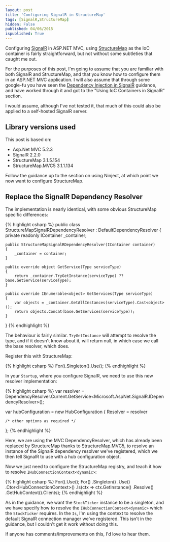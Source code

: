 ```yaml
---
layout: post
title: 'Configuring SignalR in StructureMap'
tags: [SignalR,StructureMap]
hidden: False
published: 04/06/2015
ispublished: True
---
```

Configuring [SignalR](http://signalr.net/) in ASP.NET MVC, using [StructureMap](http://structuremap.github.io/structuremap/) as the IoC container is fairly straightforward, but not without some subtleties that caught me out.

For the purposes of this post, I'm going to assume that you are familiar with both SignalR and StructureMap, and that you know how to configure them in an ASP.NET MVC application. I will also assume that through some google-fu you have seen the [Dependency Injection in SignalR](http://www.asp.net/signalr/overview/advanced/dependency-injection) guidance, and have worked through it and got to the "Using IoC Containers in SignalR" section.

I would assume, although I've not tested it, that much of this could also be applied to a self-hosted SignalR server.

## Library versions used

This post is based on:

- Asp.Net MVC 5.2.3
- SignalR 2.2.0
- StructureMap 3.1.5.154
- StructureMap.MVC5 3.1.1.134

Follow the guidance up to the section on using Ninject, at which point we now want to configure StructureMap.

## Replace the SignalR Dependency Resolver

The implementation is nearly identical, with some obvious StructureMap specific differences:

{% highlight csharp %}
public class StructureMapSignalRDependencyResolver : DefaultDependencyResolver
{
    private readonly IContainer _container;

    public StructureMapSignalRDependencyResolver(IContainer container)
    {
   	    _container = container;
    }
    
    public override object GetService(Type serviceType)
    {
        return _container.TryGetInstance(serviceType) ?? base.GetService(serviceType);
    }
    
    public override IEnumerable<object> GetServices(Type serviceType)
    {
        var objects = _container.GetAllInstances(serviceType).Cast<object>();
        return objects.Concat(base.GetServices(serviceType));
    }
}
{% endhighlight %}    

The behaviour is fairly similar. `TryGetInstance` will attempt to resolve the type, and if it doesn't know about it, will return null, in which case we call the base resolver, which does.

Register this with StructureMap:

{% highlight csharp %}
For<IDependencyResolver>().Singleton().Use<StructureMapSignalRDependencyResolver>();
{% endhighlight %}    

In your `Startup`, where you configure SignalR, we need to use this new resolver implementation:

{% highlight csharp %}
var resolver = DependencyResolver.Current.GetService<Microsoft.AspNet.SignalR.IDependencyResolver>();
    
var hubConfiguration = new HubConfiguration
{
    Resolver = resolver

    /* other options as required */
};
{% endhighlight %}    

Here, we are using the MVC DependencyResolver, which has already been replaced by StructureMap thanks to StructureMap.MVC5, to resolve an instance of the SignalR dependency resolver we've registered, which we then tell SignalR to use with a hub configuration object.

Now we just need to configure the StructureMap registry, and teach it how to resolve `IHubConnectionContext<dynamic>`:

{% highlight csharp %}
For<IConnectionManager>().Use<ConnectionManager>();
For<IStockTicker>()
    .Singleton()
    .Use<StockTicker>()
    .Ctor<IHubConnectionContext<dynamic>>()
    .Is(ctx => ctx.GetInstance<IDependencyResolver>()
        .Resolve<IConnectionManager>()
        .GetHubContext<StockTickerHub>().Clients);
{% endhighlight %}    

As in the guidance, we want the `StockTicker` instance to be a singleton, and we have specify how to resolve the `IHubConnectionContext<dynamic>` which the `StockTicker` requires. In the `Is`, I'm using the context to resolve the default SignalR connection manager we've registered. This isn't in the guidance, but I couldn't get it work without doing this.

If anyone has comments/improvements on this, I'd love to hear them.

